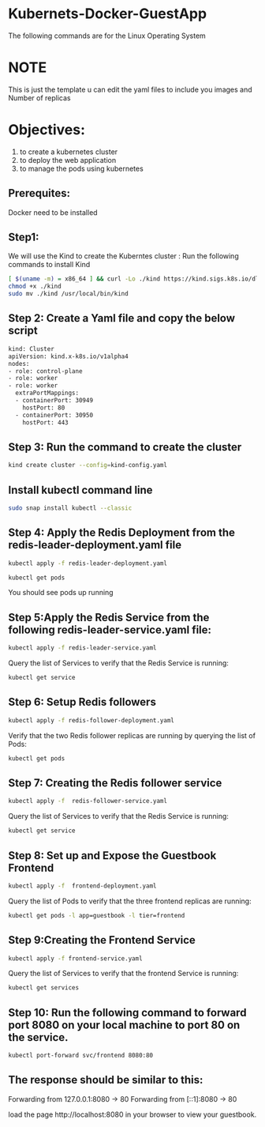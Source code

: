 # Kubernets-Docker-GuestApp

The following commands are for the Linux Operating System 

# NOTE 

This is just the template u can edit the yaml files to include you images and Number of replicas 

# Objectives:
1) to create a kubernetes cluster
2) to deploy the web application 
3) to manage the pods using kubernetes


## Prerequites:
Docker need to be installed


## Step1:
 We will use the Kind to create the Kuberntes cluster : Run the following commands to install Kind 
 
```bash 
[ $(uname -m) = x86_64 ] && curl -Lo ./kind https://kind.sigs.k8s.io/dl/v0.22.0/kind-linux-amd64
chmod +x ./kind
sudo mv ./kind /usr/local/bin/kind
```

## Step 2:  Create a Yaml file and copy the below script

```bash
kind: Cluster
apiVersion: kind.x-k8s.io/v1alpha4
nodes:
- role: control-plane
- role: worker
- role: worker
  extraPortMappings:
  - containerPort: 30949
    hostPort: 80
  - containerPort: 30950
    hostPort: 443
```

## Step 3: Run the command to create the cluster

```bash
kind create cluster --config=kind-config.yaml
```

## Install kubectl command line

```bash
sudo snap install kubectl --classic
```

## Step 4: Apply the Redis Deployment from the redis-leader-deployment.yaml file

```bash
kubectl apply -f redis-leader-deployment.yaml

kubectl get pods 

```
You should see pods up running

## Step 5:Apply the Redis Service from the following redis-leader-service.yaml file:

```bash
kubectl apply -f redis-leader-service.yaml
```

Query the list of Services to verify that the Redis Service is running:

```bash
kubectl get service
```

## Step 6: Setup Redis followers

```bash
kubectl apply -f redis-follower-deployment.yaml
```

Verify that the two Redis follower replicas are running by querying the list of Pods:

```bash
kubectl get pods
```

## Step 7: Creating the Redis follower service

```bash
kubectl apply -f  redis-follower-service.yaml
```

Query the list of Services to verify that the Redis Service is running:

```bash
kubectl get service
```

## Step 8: Set up and Expose the Guestbook Frontend

```bash
kubectl apply -f  frontend-deployment.yaml
```

Query the list of Pods to verify that the three frontend replicas are running:

```bash
kubectl get pods -l app=guestbook -l tier=frontend
```

## Step 9:Creating the Frontend Service

```bash
kubectl apply -f frontend-service.yaml
```

Query the list of Services to verify that the frontend Service is running:

```bash
kubectl get services
```

## Step 10: Run the following command to forward port 8080 on your local machine to port 80 on the service.

```bash
kubectl port-forward svc/frontend 8080:80
```

## The response should be similar to this:

Forwarding from 127.0.0.1:8080 -> 80
Forwarding from [::1]:8080 -> 80

load the page http://localhost:8080 in your browser to view your guestbook.

